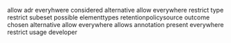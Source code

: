 allow adr everyhwere considered alternative allow everywhere restrict type restrict subeset possible elementtypes retentionpolicysource outcome chosen alternative allow everywhere allows annotation present everywhere restrict usage developer